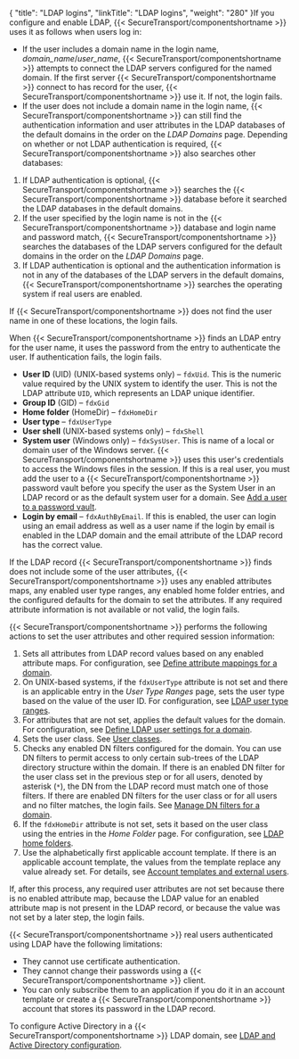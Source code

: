 {
    "title": "LDAP logins",
    "linkTitle": "LDAP logins",
    "weight": "280"
}If you configure and enable LDAP, {{< SecureTransport/componentshortname  >}} uses it as follows when users log in:

-   If the user includes a domain name in the login name, *domain\_name*/*user\_name*, {{< SecureTransport/componentshortname >}} attempts to connect the LDAP servers configured for the named domain. If the first server {{< SecureTransport/componentshortname >}} connect to has record for the user, {{< SecureTransport/componentshortname >}} use it. If not, the login fails.
-   If the user does not include a domain name in the login name, {{< SecureTransport/componentshortname >}} can still find the authentication information and user attributes in the LDAP databases of the default domains in the order on the *LDAP Domains* page. Depending on whether or not LDAP authentication is required, {{< SecureTransport/componentshortname >}} also searches other databases:

1.  If LDAP authentication is optional, {{< SecureTransport/componentshortname >}} searches the {{< SecureTransport/componentshortname >}} database before it searched the LDAP databases in the default domains.
2.  If the user specified by the login name is not in the {{< SecureTransport/componentshortname >}} database and login name and password match, {{< SecureTransport/componentshortname >}} searches the databases of the LDAP servers configured for the default domains in the order on the *LDAP Domains* page.
3.  If LDAP authentication is optional and the authentication information is not in any of the databases of the LDAP servers in the default domains, {{< SecureTransport/componentshortname >}} searches the operating system if real users are enabled.

If {{< SecureTransport/componentshortname  >}} does not find the user name in one of these locations, the login fails.

When {{< SecureTransport/componentshortname  >}} finds an LDAP entry for the user name, it uses the password from the entry to authenticate the user. If authentication fails, the login fails.

-   **User ID** (UID) (UNIX-based systems only) – `fdxUid`. This is the numeric value required by the UNIX system to identify the user. This is not the LDAP attribute `UID`, which represents an LDAP unique identifier.
-   **Group ID** (GID) – `fdxGid`
-   **Home folder** (HomeDir) – `fdxHomeDir`
-   **User type** – `fdxUserType`
-   **User shell** (UNIX-based systems only) – `fdxShell`
-   **System user** (Windows only) – `fdxSysUser`. This is name of a local or domain user of the Windows server. {{< SecureTransport/componentshortname >}} uses this user's credentials to access the Windows files in the session. If this is a real user, you must add the user to a {{< SecureTransport/componentshortname >}} password vault before you specify the user as the System User in an LDAP record or as the default system user for a domain. See <a href="../../c_st_advancedaccountadministration/c_st_systemusers/t_st_passwordfiles#Add" class="MCXref xref">Add a user to a password vault</a>.
-   **Login by email** – `fdxAuthByEmail`. If this is enabled, the user can login using an email address as well as a user name if the login by email is enabled in the LDAP domain and the email attribute of the LDAP record has the correct value.

If the LDAP record {{< SecureTransport/componentshortname  >}} finds does not include some of the user attributes, {{< SecureTransport/componentshortname  >}} uses any enabled attributes maps, any enabled user type ranges, any enabled home folder entries, and the configured defaults for the domain to set the attributes. If any required attribute information is not available or not valid, the login fails.

{{< SecureTransport/componentshortname  >}} performs the following actions to set the user attributes and other required session information:

1.  Sets all attributes from LDAP record values based on any enabled attribute maps. For configuration, see <a href="../t_st_ldapsettings/t_st_define_attribute_mappings_for_domain#Define" class="MCXref xref">Define attribute mappings for a domain</a>.
2.  On UNIX-based systems, if the `fdxUserType` attribute is not set and there is an applicable entry in the *User Type Ranges* page, sets the user type based on the value of the user ID. For configuration, see <a href="../t_st_ldapusertype#LDAP_3833293101_1025306" class="MCXref xref">LDAP user type ranges</a>.
3.  For attributes that are not set, applies the default values for the domain. For configuration, see <a href="../t_st_ldapsettings/t_st_define_ldap_user_settings_for_domain#Define2" class="MCXref xref">Define LDAP user settings for a domain</a>.
4.  Sets the user class. See <a href="../../c_st_accesscontrol/c_st_userclasses#AccessMenu_3475920566_1017158" class="MCXref xref">User classes</a>.
5.  Checks any enabled DN filters configured for the domain. You can use DN filters to permit access to only certain sub-trees of the LDAP directory structure within the domain. If there is an enabled DN filter for the user class set in the previous step or for all users, denoted by asterisk (`*`), the DN from the LDAP record must match one of those filters. If there are enabled DN filters for the user class or for all users and no filter matches, the login fails. See <a href="../t_st_ldapsettings/t_st_manage_dn_filters_for_domain#Manage" class="MCXref xref">Manage DN filters for a domain</a>.
6.  If the `fdxHomeDir` attribute is not set, sets it based on the user class using the entries in the *Home Folder* page. For configuration, see <a href="../t_st_ldaphomefolders#LDAP_3833293101_1025358" class="MCXref xref">LDAP home folders</a>.
7.  Use the alphabetically first applicable account template. If there is an applicable account template, the values from the template replace any value already set. For details, see <a href="../../c_st_advancedaccountadministration/c_st_accounttemplates/c_st_account_templates_external_users#Advanced_Accounts_2036285406_1103710" class="MCXref xref">Account templates and external users</a>.

If, after this process, any required user attributes are not set because there is no enabled attribute map, because the LDAP value for an enabled attribute map is not present in the LDAP record, or because the value was not set by a later step, the login fails.

{{< SecureTransport/componentshortname  >}} real users authenticated using LDAP have the following limitations:

-   They cannot use certificate authentication.
-   They cannot change their passwords using a {{< SecureTransport/componentshortname >}} client.
-   You can only subscribe them to an application if you do it in an account template or create a {{< SecureTransport/componentshortname >}} account that stores its password in the LDAP record.

To configure Active Directory in a {{< SecureTransport/componentshortname  >}} LDAP domain, see <a href="../t_st_ldapsettings/c_st_ldap_active_directory_configuration#LDAP" class="MCXref xref">LDAP and Active Directory configuration</a>.
